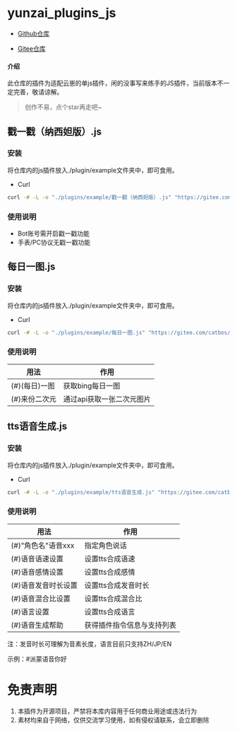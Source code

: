 # yunzai_plugins_js

- [Github仓库](https://github.com/win-syswow64/yunzai_plugins_js)

- [Gitee仓库](https://gitee.com/catbos/yunzai_plugins_js)


#### 介绍
此仓库的插件为适配云崽的单js插件，闲的没事写来练手的JS插件，当前版本不一定完善，敬请谅解。
> 创作不易，点个star再走吧~

## 戳一戳（纳西妲版）.js
### 安装
将仓库内的js插件放入./plugin/example文件夹中，即可食用。

- Curl
``` bash
curl -# -L -o "./plugins/example/戳一戳（纳西妲版）.js" "https://gitee.com/catbos/yunzai_plugins_js/blob/master/%E6%88%B3%E4%B8%80%E6%88%B3/%E6%88%B3%E4%B8%80%E6%88%B3%EF%BC%88%E7%BA%B3%E8%A5%BF%E5%A6%B2%E7%89%88%EF%BC%89.js"
```

### 使用说明
- Bot账号需开启戳一戳功能
- 手表/PC协议无戳一戳功能

## 每日一图.js
### 安装
将仓库内的js插件放入./plugin/example文件夹中，即可食用。

- Curl
``` bash
curl -# -L -o "./plugins/example/每日一图.js" "https://gitee.com/catbos/yunzai_plugins_js/blob/master/%E6%AF%8F%E6%97%A5%E4%B8%80%E5%9B%BE.js"
```

### 使用说明
| 用法          | 作用          |
|---------------|--------------|
| (#)(每日)一图 |获取bing每日一图|
| (#)来份二次元 |通过api获取一张二次元图片|

## tts语音生成.js
### 安装
将仓库内的js插件放入./plugin/example文件夹中，即可食用。

- Curl
``` bash
curl -# -L -o "./plugins/example/tts语音生成.js" "https://gitee.com/catbos/yunzai_plugins_js/blob/master/tts%E8%AF%AD%E9%9F%B3%E7%94%9F%E6%88%90.js"
```

### 使用说明
| 用法          | 作用          |
|---------------|--------------|
| (#)"角色名"语音xxx |指定角色说话|
| (#)语音语速设置 |设置tts合成语速|
| (#)语音感情设置 |设置tts合成感情|
| (#)语音发音时长设置 |设置tts合成发音时长|
| (#)语音混合比设置 |设置tts合成混合比|
| (#)语言设置 |设置tts合成语言|
| (#)语音生成帮助 |获得插件指令信息与支持列表|

注：发音时长可理解为音素长度，语言目前只支持ZH/JP/EN

示例：#派蒙语音你好

# 免责声明
1.  本插件为开源项目，严禁将本库内容用于任何商业用途或违法行为
2.  素材均来自于网络，仅供交流学习使用，如有侵权请联系，会立即删除